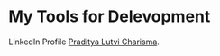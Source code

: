 # My Tools for Delevopment
LinkedIn Profile [Praditya Lutvi Charisma](https://linkedin.com/in/pradityalutvi).
